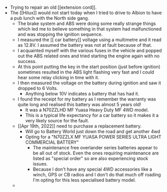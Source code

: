 - Trying to repair an old [[extension cord]].
- The [[Hilux]] would not start today when I tried to drive to Albion to have a pub lunch with the North side gang.
	- The brake system and ABS were doing some really strange things which led me to believe something in that system had malfunctioned and was stopping the ignition sequence.
	- I measured the [[ car battery]] voltage using a multimetre and it read as 12.8V. I assumed the battery was not at fault because of that.
	- I acquainted myself with the various fuses in the vehicle and popped out the ABS related ones and tried starting the engine again with no success.
	- At this point putting the key in the start position (just before ignition) sometimes resulted in the ABS light flashing very fast and I could hear some relay clicking in time with it.
	- I then measured the voltage on the battery during ignition and saw it dropped to 6 Volts.
		- Anything below 10V indicates a battery that has had it.
	- I found the receipt for my battery as I remember the warranty was quite long and realised this battery was almost 5 years old!
		- It was a N70ZZLHD MF Yuasa Heavy Duty MF 4WD model.
		- This is a typical life expectancy for a car battery so it makes it a very likely source for the fault.
	- [[Apr 19th, 2022]] need to purchase a replacement battery.
		- Will go to Battery World just down the road and get another 4wd
		- Opting for a "N70ZZLX MF YUASA POWER SERIES ULTRA LIGHT COMMERCIAL BATTERY"
			- The maintenance free overlander series batteries appear to be all out of stock. Even the ones requiring maintenance are listed as "special order" so are also experiencing stock issues.
			- Because I don't have any special 4WD accessories like a winch, GPS or CB radios and I don't do that much off roading I'm opting for this less specialised battery model.
	-